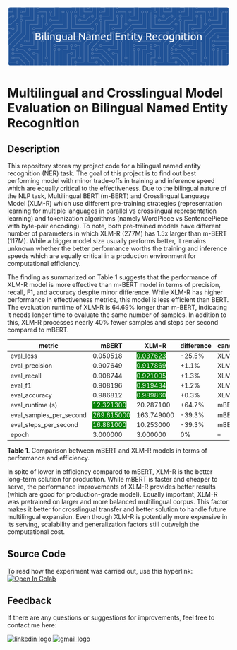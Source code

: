 ![header](header.png)

# **Multilingual and Crosslingual Model Evaluation on Bilingual Named Entity Recognition**

## Description
This repository stores my project code for a bilingual named entity recognition (NER) task. The goal of this project is to find out best performing model with minor trade-offs in training and inference speed which are equally critical to the effectiveness. Due to the bilingual nature of the NLP task, Multilingual BERT (m-BERT) and Crosslingual Language Model (XLM-R) which use different pre-training strategies (representation learning for multiple languages in parallel vs crosslingual representation learning) and tokenization algorithms (namely WordPiece vs SentencePiece with byte-pair encoding). To note, both pre-trained models have different number of parameters in which XLM-R (277M) has 1.5x larger than m-BERT (117M). While a bigger model size usually performs better, it remains unknown whether the better performance worths the training and inference speeds which are equally critical in a production environment for computational efficiency.

The finding as summarized on Table 1 suggests that the performance of XLM-R model is more effective than m-BERT model in terms of precision, recall, F1, and accuracy despite minor difference. While XLM-R has higher performance in effectiveness metrics, this model is less efficient than BERT. The evaluation runtime of XLM-R is 64.69% longer than m-BERT, indicating it needs longer time to evaluate the same number of samples. In addition to this, XLM-R processes nearly 40% fewer samples and steps per second compared to mBERT. 

| metric                  | mBERT         | XLM-R        | difference | candidate |
|--------------------------|---------------|--------------|----------------|-----------|
| eval_loss                | 0.050518      | <span style='background-color:green; color:white'>0.037623</span>     | -25.5%     | XLM-R |
| eval_precision           | 0.907649      | <span style='background-color:green; color:white'>0.917869</span>     | +1.1%      | XLM-R |
| eval_recall              | 0.908744      | <span style='background-color:green; color:white'>0.921005</span>     | +1.3%      | XLM-R |
| eval_f1                  | 0.908196      | <span style='background-color:green; color:white'>0.919434</span>     | +1.2%      | XLM-R |
| eval_accuracy            | 0.986812      | <span style='background-color:green; color:white'>0.989860</span>     | +0.3%      | XLM-R |
| eval_runtime (s)         | <span style='background-color:green; color:white'>12.321300</span> | 20.287100    | +64.7% | mBERT |
| eval_samples_per_second  | <span style='background-color:green; color:white'>269.615000</span> | 163.749000   | -39.3%     | mBERT |
| eval_steps_per_second    | <span style='background-color:green; color:white'>16.881000</span> | 10.253000    | -39.3%     | mBERT |
| epoch                    | 3.000000      | 3.000000     | 0%             | – |

<span style='text-align:center'><b>Table 1</b>. Comparison between mBERT and XLM-R models in terms of performance and efficiency.</span>

In spite of lower in efficiency compared to mBERT, XLM-R is the better long-term solution for production. While mBERT is faster and cheaper to serve, the performance improvements of XLM-R provides better results (which are good for production-grade model). Equally important, XLM-R was pretrained on larger and more balanced multilingual corpus. This factor makes it better for crosslingual transfer and better solution to handle future multilingual expansion. Even though XLM-R is potentially more expensive in its serving, scalability and generalization factors still outweigh the computational cost. 

## Source Code
To read how the experiment was carried out, use this hyperlink: [![Open In Colab](https://colab.research.google.com/assets/colab-badge.svg)](https://colab.research.google.com/drive/1ZeKSWbM1zbFjSTrOTAEr8SIXipfpKm23#scrollTo=FXB-7ILRg7rQ)

## Feedback
If there are any questions or suggestions for improvements, feel free to contact me here:

<a href="https://www.linkedin.com/in/adelia-januarto/" target="_blank">
    <img src="https://raw.githubusercontent.com/maurodesouza/profile-readme-generator/master/src/assets/icons/social/linkedin/default.svg" width="52" height="40" alt="linkedin logo"/>
  </a>
<a href="mailto:januartoadelia@gmail.com" target="_blank">
    <img src="https://raw.githubusercontent.com/maurodesouza/profile-readme-generator/master/src/assets/icons/social/gmail/default.svg"  width="52" height="40" alt="gmail logo"/>
  </a>